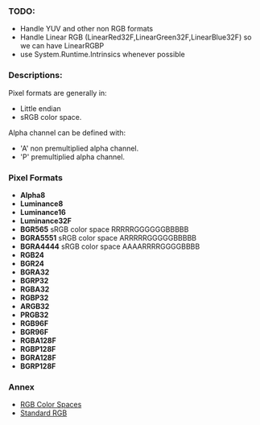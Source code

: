 ﻿

### TODO:
- Handle YUV and other non RGB formats
- Handle Linear RGB (LinearRed32F,LinearGreen32F,LinearBlue32F) so we can have LinearRGBP
- use System.Runtime.Intrinsics whenever possible

### Descriptions:

Pixel formats are generally in:
- Little endian
- sRGB color space.


Alpha channel can be defined with:
- 'A' non premultiplied alpha channel.
- 'P' premultiplied alpha channel.


### Pixel Formats

- **Alpha8**  
- **Luminance8**  
- **Luminance16**  
- **Luminance32F**  
- **BGR565** sRGB color space RRRRRGGGGGGBBBBB  
- **BGRA5551** sRGB color space ARRRRRGGGGGBBBBB
- **BGRA4444** sRGB color space AAAARRRRGGGGBBBB
- **RGB24**
- **BGR24**
- **BGRA32**
- **BGRP32**
- **RGBA32**
- **RGBP32**
- **ARGB32**
- **PRGB32**
- **RGB96F**
- **BGR96F**
- **RGBA128F**
- **RGBP128F**
- **BGRA128F**
- **BGRP128F**


### Annex

- [RGB Color Spaces](https://en.wikipedia.org/wiki/RGB_color_spaces)
- [Standard RGB](https://en.wikipedia.org/wiki/SRGB)
